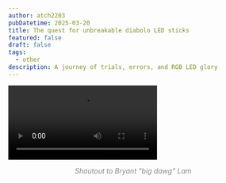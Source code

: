 ```yaml
---
author: atch2203
pubDatetime: 2025-03-20
title: The quest for unbreakable diabolo LED sticks
featured: false
draft: false
tags:
  - other
description: A journey of trials, errors, and RGB LED glory
---
```


![](@assets/images/ledsticks/bigdawg.mp4)
<div align="center" style="color:#888888"><em>Shoutout to Bryant "big dawg" Lam</em></div>

